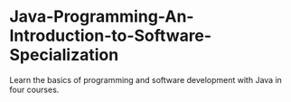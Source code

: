# Java-Programming-An-Introduction-to-Software-Specialization
Learn the basics of programming and software development with Java in four courses.
